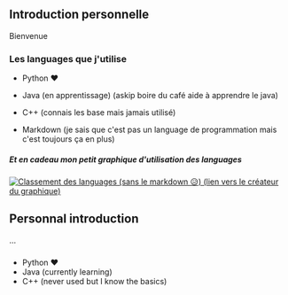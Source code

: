 ## Introduction personnelle

Bienvenue

### Les languages que j'utilise

- Python ❤
- Java (en apprentissage) (askip boire du café aide à apprendre le java)
- C++ (connais les base mais jamais utilisé)

- Markdown (je sais que c'est pas un language de programmation mais c'est toujours ça en plus)

##### Et en cadeau mon petit graphique d'utilisation des languages

[![Classement des languages (sans le markdown 😥) (lien vers le créateur du graphique)](https://github-readme-stats.vercel.app/api/top-langs/?username=CCC7012&layout=donut&theme=dark)](https://github.com/anuraghazra/github-readme-stats)


## Personnal introduction

...

### 

- Python ❤
- Java (currently learning)
- C++ (never used but I know the basics)

